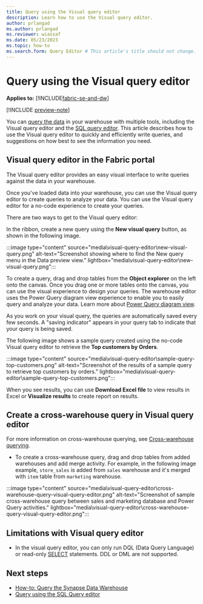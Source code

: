 ```yaml
---
title: Query using the Visual query editor
description: Learn how to use the Visual query editor.
author: prlangad
ms.author: prlangad
ms.reviewer: wiassaf
ms.date: 05/23/2023
ms.topic: how-to
ms.search.form: Query Editor # This article's title should not change. If so, contact engineering.
---
```

# Query using the Visual query editor

**Applies to:** [!INCLUDE[fabric-se-and-dw](includes/applies-to-version/fabric-se-and-dw.md)]

[!INCLUDE [preview-note](../includes/preview-note.md)]

You can [query the data](query-warehouse.md) in your warehouse with multiple tools, including the Visual query editor and the [SQL query editor](sql-query-editor.md). This article describes how to use the Visual query editor to quickly and efficiently write queries, and suggestions on how best to see the information you need.

## Visual query editor in the Fabric portal

The Visual query editor provides an easy visual interface to write queries against the data in your warehouse.

Once you've loaded data into your warehouse, you can use the Visual query editor to create queries to analyze your data. You can use the Visual query editor for a no-code experience to create your queries.

There are two ways to get to the Visual query editor:

In the ribbon, create a new query using the **New visual query** button, as shown in the following image.

:::image type="content" source="media\visual-query-editor\new-visual-query.png" alt-text="Screenshot showing where to find the New query menu in the Data preview view." lightbox="media\visual-query-editor\new-visual-query.png":::

To create a query, drag and drop tables from the **Object explorer** on the left onto the canvas. Once you drag one or more tables onto the canvas, you can use the visual experience to design your queries. The warehouse editor uses the Power Query diagram view experience to enable you to easily query and analyze your data. Learn more about [Power Query diagram view](/power-query/diagram-view).

As you work on your visual query, the queries are automatically saved every few seconds. A "saving indicator" appears in your query tab to indicate that your query is being saved.

The following image shows a sample query created using the no-code Visual query editor to retrieve the **Top customers by Orders**.

:::image type="content" source="media\visual-query-editor\sample-query-top-customers.png" alt-text="Screenshot of the results of a sample query to retrieve top customers by orders." lightbox="media\visual-query-editor\sample-query-top-customers.png":::

When you see results, you can use **Download Excel file** to view results in Excel or **Visualize results** to create report on results.

## Create a cross-warehouse query in Visual query editor

For more information on cross-warehouse querying, see [Cross-warehouse querying](query-warehouse.md#write-a-cross-database-query).

- To create a cross-warehouse query, drag and drop tables from added warehouses and add merge activity. For example, in the following image example, `store_sales` is added from `sales` warehouse and it's merged with `item` table from `marketing` warehouse.

:::image type="content" source="media\visual-query-editor\cross-warehouse-query-visual-query-editor.png" alt-text="Screenshot of sample cross-warehouse query between sales and marketing database and Power Query activities." lightbox="media\visual-query-editor\cross-warehouse-query-visual-query-editor.png":::

## Limitations with Visual query editor

- In the visual query editor, you can only run DQL (Data Query Language) or read-only [SELECT](/sql/t-sql/queries/select-transact-sql?view=fabric&preserve-view=true) statements. DDL or DML are not supported.

## Next steps

- [How-to: Query the Synapse Data Warehouse](query-warehouse.md)
- [Query using the SQL Query editor](sql-query-editor.md)